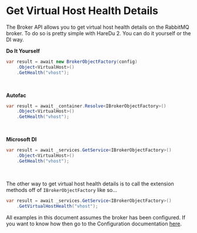 # Get Virtual Host Health Details

The Broker API allows you to get virtual host health details on the RabbitMQ broker. To do so is pretty simple with HareDu 2. You can do it yourself or the DI way.

**Do It Yourself**

```c#
var result = await new BrokerObjectFactory(config)
    .Object<VirtualHost>()
    .GetHealth("vhost");
```
<br>

**Autofac**

```c#
var result = await _container.Resolve<IBrokerObjectFactory>()
    .Object<VirtualHost>()
    .GetHealth("vhost");
```
<br>

**Microsoft DI**

```c#
var result = await _services.GetService<IBrokerObjectFactory>()
    .Object<VirtualHost>()
    .GetHealth("vhost");
```
<br>

The other way to get virtual host health details is to call the extension methods off of ```IBrokerObjectFactory``` like so...

```c#
var result = await _services.GetService<IBrokerObjectFactory>()
    .GetVirtualHostHealth("vhost");
```

All examples in this document assumes the broker has been configured. If you want to know how then go to the Configuration documentation [here](https://github.com/ahives/HareDu3/blob/master/docs/configuration.md).

